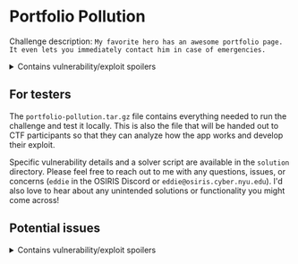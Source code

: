 # Portfolio Pollution
Challenge description: `My favorite hero has an awesome portfolio page. It even lets you immediately contact him in case of emergencies.`
<details>
    <summary>Contains vulnerability/exploit spoilers</summary>
    This challenge revolves around chaining together prototype pollution and cross-site scripting in order to steal a cookie (the flag). There is also some specific encoding required to bypass an attempt at filtering out malicious payloads.
    There are two up-to-date yet still vulnerable npm packages used by the app that make all of this possible (specifically <code>merge-objects</code> and <code>xss</code>).

    All of the required vulnerabilites are publicly documented whether thats in an npm warning, a GitHub issue, or a list of known exploits.
    The intended solution is for players to identify these vulnerable packages, research their specifics, and then use this information to piece together a payload that allows them to steal the cookie.
</details>

## For testers
The `portfolio-pollution.tar.gz` file contains everything needed to run the challenge and test it locally.
This is also the file that will be handed out to CTF participants so that they can analyze how the app works and develop their exploit.

Specific vulnerability details and a solver script are available in the `solution` directory.
Please feel free to reach out to me with any questions, issues, or concerns (`eddie` in the OSIRIS Discord or `eddie@osiris.cyber.nyu.edu`).
I'd also love to hear about any unintended solutions or functionality you might come across!

## Potential issues
<details>
    <summary>Contains vulnerability/exploit spoilers</summary>
    The prototype pollution vulnerability requires the global object prototype itself to be polluted (e.g., `{}.__proto`).
    This means that if one participant were to pollute the object, it would affect all other players using the same server.

    Currently, this is solved by clearing the prototype pollution as soon as the vulnerable code snippet runs so that other players are not affected.
    This seems to work fine for now as a more robust solution would require separate instances for each player.
</details>
